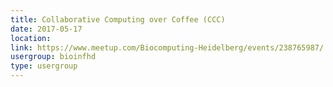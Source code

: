 ```yaml
---
title: Collaborative Computing over Coffee (CCC)
date: 2017-05-17
location: 
link: https://www.meetup.com/Biocomputing-Heidelberg/events/238765987/
usergroup: bioinfhd
type: usergroup
---
```

